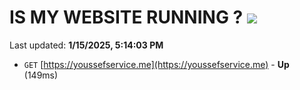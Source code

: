 # IS MY WEBSITE RUNNING ? [![](https://img.shields.io/static/v1?label=Sponsor&message=%E2%9D%A4&logo=GitHub&color=%23fe8e86)](https://github.com/sponsors/Youssef-Lehmam)

Last updated: **1/15/2025, 5:14:03 PM**

- `GET` [https://youssefservice.me](https://youssefservice.me) - **Up** (149ms)
